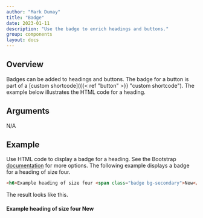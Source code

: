 ```yaml
---
author: "Mark Dumay"
title: "Badge"
date: 2023-01-11
description: "Use the badge to enrich headings and buttons."
group: components
layout: docs
---
```


## Overview

Badges can be added to headings and buttons. The badge for a button is part of a [custom shortcode]({{< ref "button" >}} "custom shortcode"). The example below illustrates the HTML code for a heading.

## Arguments

N/A

## Example

Use HTML code to display a badge for a heading. See the Bootstrap [documentation][bs_badge_heading] for more options. The following example displays a badge for a heading of size four.

```html
<h6>Example heading of size four <span class="badge bg-secondary">New</span></h6>
```

The result looks like this.

<h4>Example heading of size four <span class="badge bg-secondary">New</span></h4>

<!-- MARKDOWN PUBLIC LINKS -->
[bs_badge_heading]: https://getbootstrap.com/docs/5.2/components/badge/#headings
